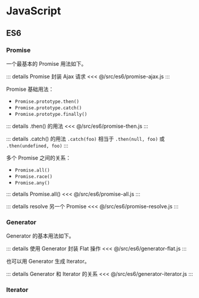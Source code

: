 # JavaScript

## ES6
### Promise
一个最基本的 Promise 用法如下。

::: details Promise 封装 Ajax 请求
<<< @/src/es6/promise-ajax.js
:::

Promise 基础用法：
- `Promise.prototype.then()`
- `Promise.prototype.catch()`
- `Promise.prototype.finally()`

::: details .then() 的用法
<<< @/src/es6/promise-then.js
:::

::: details .catch() 的用法
`.catch(foo)` 相当于 `.then(null, foo)` 或 `.then(undefined, foo)`
:::

多个 Promise 之间的关系：
- `Promise.all()`
- `Promise.race()`
- `Promise.any()`

::: details Promise.all()
<<< @/src/es6/promise-all.js
:::

::: details resolve 另一个 Promise
<<< @/src/es6/promise-resolve.js
:::

### Generator
Generator 的基本用法如下。

::: details 使用 Generator 封装 Flat 操作
<<< @/src/es6/generator-flat.js
:::

也可以用 Generator 生成 Iterator。

::: details Generator 和 Iterator 的关系
<<< @/src/es6/generator-iterator.js
:::

### Iterator
